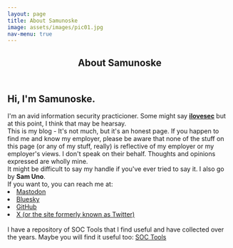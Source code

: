 ```yaml
---
layout: page
title: About Samunoske
image: assets/images/pic01.jpg
nav-menu: true
---
```


<!-- Main -->
<div id="main" class="alt">

<!-- One -->
<section id="one">
	<div class="inner">
		<header class="major">
			<h1>About Samunoske</h1>
		</header>

<!-- Content -->
<h2 id="content">Hi, I'm Samunoske.</h2>
I'm an avid information security practicioner. Some might say <b><u>ilovesec</u></b> but at this point, I think that may be hearsay.
<br />
This is my blog - It's not much, but it's an honest page. If you happen to find me and know my employer, please be aware that none of the stuff on this page (or any of my stuff, really) is reflective of my employer or my employer's views. I don't speak on their behalf. Thoughts and opinions expressed are wholly mine.
<br />
It might be difficult to say my handle if you've ever tried to say it. I also go by <b>Sam Uno</b>.
<br />
If you want to, you can reach me at:
<li><a rel="me" href="https://infosec.exchange/@Samunoske">Mastodon</a></li>
<li><a rel="me" href="https://bsky.app/profile/ilovesec.com">Bluesky</a></li>
<li><a rel="me" href="https://github.com/samunoske">GitHub</a></li>
<li><a rel="me" href="https://www.twitter.com/samunoskex">X (or the site formerly known as Twitter)</a></li>
<br />
I have a repository of SOC Tools that I find useful and have collected over the years. Maybe you will find it useful too: <a rel="me" href="https://github.com/samunoske/SOC-Tools">SOC Tools</a>
